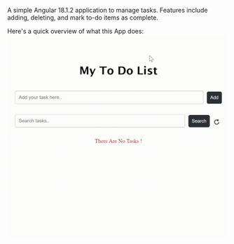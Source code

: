 A simple Angular 18.1.2 application to manage tasks.
Features include adding, deleting, and mark to-do items as complete.

Here's a quick overview of what this App does: 
![alt text](<public/App Overview Video.gif>)


